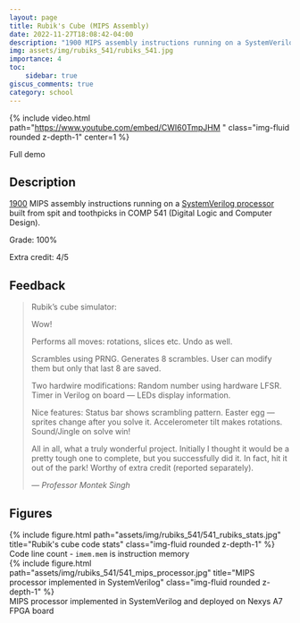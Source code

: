 ```yaml
---
layout: page
title: Rubik's Cube (MIPS Assembly)
date: 2022-11-27T18:08:42-04:00
description: "1900 MIPS assembly instructions running on a SystemVerilog processor built from spit and toothpicks in COMP 541 (Digital Logic). Grade: 100%; extra credit: 4/5."
img: assets/img/rubiks_541/rubiks_541.jpg
importance: 4
toc:
    sidebar: true
giscus_comments: true
category: school
---
```


{% include video.html path="https://www.youtube.com/embed/CWI60TmpJHM " class="img-fluid rounded z-depth-1" center=1 %}
<div class="caption">Full demo</div>

## Description

[1900](#figures) MIPS assembly instructions running on a [SystemVerilog processor](#figures) built from spit and toothpicks in COMP 541 (Digital Logic and Computer Design).

Grade: 100%

Extra credit: 4/5

## Feedback

> Rubik’s cube simulator:
>
> Wow!
>
> Performs all moves: rotations, slices etc. Undo as well.
>
> Scrambles using PRNG. Generates 8 scrambles. User can modify them but only that last 8 are saved.
>
> Two hardwire modifications: Random number using hardware LFSR. Timer in Verilog on board — LEDs display information.
>
> Nice features: Status bar shows scrambling pattern. Easter egg — sprites change after you solve it. Accelerometer tilt makes rotations. Sound/Jingle on solve win!
>
> All in all, what a truly wonderful project. Initially I thought it would be a pretty tough one to complete, but you successfully did it. In fact, hit it out of the park! Worthy of extra credit (reported separately).
>
> — <cite>Professor Montek Singh</cite>

## Figures

<div class="row">
    <div class="col-sm mt-3 mt-md-0">
        {% include figure.html path="assets/img/rubiks_541/541_rubiks_stats.jpg" title="Rubik's cube code stats" class="img-fluid rounded z-depth-1" %}
    </div>
</div>

<div class="caption">Code line count - <code>imem.mem</code> is instruction memory</div>

<div class="row">
    <div class="col-sm mt-3 mt-md-0">
        {% include figure.html path="assets/img/rubiks_541/541_mips_processor.jpg" title="MIPS processor implemented in SystemVerilog" class="img-fluid rounded z-depth-1" %}
    </div>
</div>

<div class="caption">MIPS processor implemented in SystemVerilog and deployed on Nexys A7 FPGA board</div>
